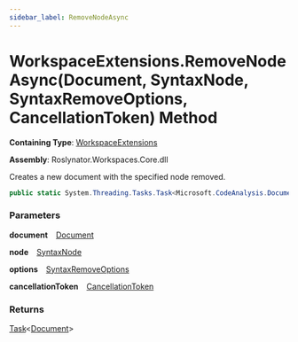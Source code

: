 ```yaml
---
sidebar_label: RemoveNodeAsync
---
```


# WorkspaceExtensions\.RemoveNodeAsync\(Document, SyntaxNode, SyntaxRemoveOptions, CancellationToken\) Method

**Containing Type**: [WorkspaceExtensions](../index.md)

**Assembly**: Roslynator\.Workspaces\.Core\.dll

  
Creates a new document with the specified node removed\.

```csharp
public static System.Threading.Tasks.Task<Microsoft.CodeAnalysis.Document> RemoveNodeAsync(this Microsoft.CodeAnalysis.Document document, Microsoft.CodeAnalysis.SyntaxNode node, Microsoft.CodeAnalysis.SyntaxRemoveOptions options, System.Threading.CancellationToken cancellationToken = default)
```

### Parameters

**document** &ensp; [Document](https://docs.microsoft.com/en-us/dotnet/api/microsoft.codeanalysis.document)

**node** &ensp; [SyntaxNode](https://docs.microsoft.com/en-us/dotnet/api/microsoft.codeanalysis.syntaxnode)

**options** &ensp; [SyntaxRemoveOptions](https://docs.microsoft.com/en-us/dotnet/api/microsoft.codeanalysis.syntaxremoveoptions)

**cancellationToken** &ensp; [CancellationToken](https://docs.microsoft.com/en-us/dotnet/api/system.threading.cancellationtoken)

### Returns

[Task](https://docs.microsoft.com/en-us/dotnet/api/system.threading.tasks.task-1)&lt;[Document](https://docs.microsoft.com/en-us/dotnet/api/microsoft.codeanalysis.document)&gt;

